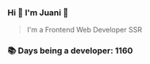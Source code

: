 ### Hi 👋 I&#39;m Juani 🦁

> I&#39;m a Frontend Web Developer SSR

### 📚 Days being a developer: 1160
